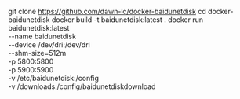 git clone https://github.com/dawn-lc/docker-baidunetdisk
cd docker-baidunetdisk
docker build -t baidunetdisk:latest .
docker run baidunetdisk:latest \
 --name baidunetdisk \
 --device /dev/dri:/dev/dri \
 --shm-size=512m \
 -p 5800:5800 \
 -p 5900:5900 \
 -v /etc/baidunetdisk:/config \
 -v /downloads:/config/baidunetdiskdownload
